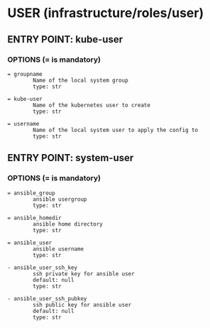 <!-- markdownlint-disable MD040 MD024 MD046 -->
# USER    (infrastructure/roles/user)

## ENTRY POINT: kube-user

### OPTIONS (= is mandatory)

```
= groupname
        Name of the local system group
        type: str

= kube-user
        Name of the kubernetes user to create
        type: str

= username
        Name of the local system user to apply the config to
        type: str
```

## ENTRY POINT: system-user

### OPTIONS (= is mandatory)

```
= ansible_group
        ansible usergroup
        type: str

= ansible_homedir
        ansible home directory
        type: str

= ansible_user
        ansible username
        type: str

- ansible_user_ssh_key
        ssh private key for ansible user
        default: null
        type: str

- ansible_user_ssh_pubkey
        ssh public key for ansible user
        default: null
        type: str
```
